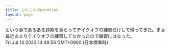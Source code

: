 ```yaml
---
title: ひとことのpermlink
layout: page
---
```

<div class="box" dt="1689313736208">
  という事であるある詐欺を食らってテイクオフの練習だけして帰ってきた。まぁ最近あまりテイクオフの練習してなかったので練習にはなった。
  <div class="content is-small">Fri Jul 14 2023 14:48:56 GMT+0900 (日本標準時)</div>
</div>